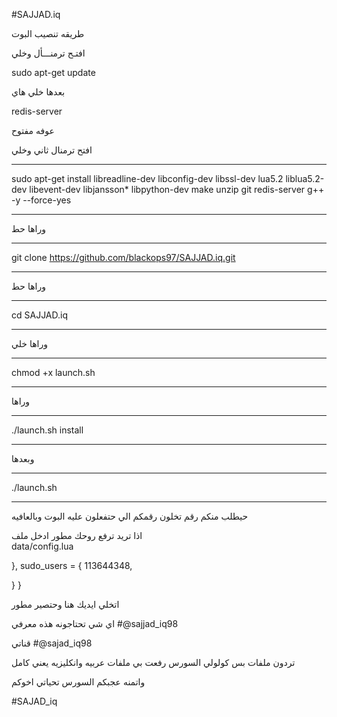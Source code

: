 #SAJJAD.iq

طريقه تنصيب البوت

افتـح ترمنـــأل وخلي 

sudo apt-get update 

بعدها خلي هاي

redis-server

عوفه مفتوح

افتح ترمنال ثاني وخلي 

_________________________________
sudo apt-get install libreadline-dev libconfig-dev libssl-dev lua5.2 liblua5.2-dev libevent-dev libjansson* libpython-dev make unzip git redis-server g++ -y --force-yes
_________________________________
وراها حط
________
git clone https://github.com/blackops97/SAJJAD.iq.git
_________________________________
وراها حط
________
cd SAJJAD.iq
__________
وراها خلي
__________
chmod +x launch.sh
______________
وراها
______________
./launch.sh install
______________
 وبعدها
________
./launch.sh 
_________________________
 
حيطلب منكم رقم تخلون رقمكم 
الي حتفعلون عليه البوت 
وبالعافيه

اذا تريد ترفع روحك مطور 
ادخل ملف  
data/config.lua 

},
  sudo_users = {
    113644348,
   
  }
}

اتخلي ايديك هنا وحتصير مطور 

اي شي تحتاجونه هذه معرفي
#@sajjad_iq98

قناتي
#@sajad_iq98

تردون ملفات بس كولولي السورس 
رفعت بي ملفات عربيه وانكليزيه
يعني كامل 

واتمنه عجبكم السورس تحياتي اخوكم

#SAJAD_iq
